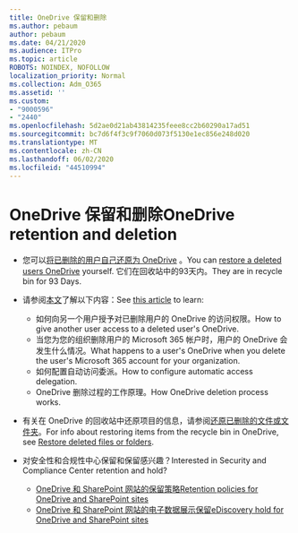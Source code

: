 ```yaml
---
title: OneDrive 保留和删除
ms.author: pebaum
author: pebaum
ms.date: 04/21/2020
ms.audience: ITPro
ms.topic: article
ROBOTS: NOINDEX, NOFOLLOW
localization_priority: Normal
ms.collection: Adm_O365
ms.assetid: ''
ms.custom:
- "9000596"
- "2440"
ms.openlocfilehash: 5d2ae0d21ab43814235feee8cc2b60290a17ad51
ms.sourcegitcommit: bc7d6f4f3c9f7060d073f5130e1ec856e248d020
ms.translationtype: MT
ms.contentlocale: zh-CN
ms.lasthandoff: 06/02/2020
ms.locfileid: "44510994"
---
```

# <a name="onedrive-retention-and-deletion"></a><span data-ttu-id="ca349-102">OneDrive 保留和删除</span><span class="sxs-lookup"><span data-stu-id="ca349-102">OneDrive retention and deletion</span></span>

- <span data-ttu-id="ca349-103">您可以[将已删除的用户自己还原为 OneDrive](https://docs.microsoft.com/onedrive/restore-deleted-onedrive) 。</span><span class="sxs-lookup"><span data-stu-id="ca349-103">You can [restore a deleted users OneDrive](https://docs.microsoft.com/onedrive/restore-deleted-onedrive) yourself.</span></span> <span data-ttu-id="ca349-104">它们在回收站中的93天内。</span><span class="sxs-lookup"><span data-stu-id="ca349-104">They are in recycle bin for 93 Days.</span></span>

- <span data-ttu-id="ca349-105">请参阅[本文](https://docs.microsoft.com/onedrive/retention-and-deletion)了解以下内容：</span><span class="sxs-lookup"><span data-stu-id="ca349-105">See [this article](https://docs.microsoft.com/onedrive/retention-and-deletion) to learn:</span></span>
    - <span data-ttu-id="ca349-106">如何向另一个用户授予对已删除用户的 OneDrive 的访问权限。</span><span class="sxs-lookup"><span data-stu-id="ca349-106">How to give another user access to a deleted user's OneDrive.</span></span>
    - <span data-ttu-id="ca349-107">当您为您的组织删除用户的 Microsoft 365 帐户时，用户的 OneDrive 会发生什么情况。</span><span class="sxs-lookup"><span data-stu-id="ca349-107">What happens to a user's OneDrive when you delete the user's Microsoft 365 account for your organization.</span></span>
    - <span data-ttu-id="ca349-108">如何配置自动访问委派。</span><span class="sxs-lookup"><span data-stu-id="ca349-108">How to configure automatic access delegation.</span></span>
    - <span data-ttu-id="ca349-109">OneDrive 删除过程的工作原理。</span><span class="sxs-lookup"><span data-stu-id="ca349-109">How OneDrive deletion process works.</span></span>

- <span data-ttu-id="ca349-110">有关在 OneDrive 的回收站中还原项目的信息，请参阅[还原已删除的文件或文件夹](https://support.office.com/article/949ada80-0026-4db3-a953-c99083e6a84f)。</span><span class="sxs-lookup"><span data-stu-id="ca349-110">For info about restoring items from the recycle bin in OneDrive, see [Restore deleted files or folders](https://support.office.com/article/949ada80-0026-4db3-a953-c99083e6a84f).</span></span>

- <span data-ttu-id="ca349-111">对安全性和合规性中心保留和保留感兴趣？</span><span class="sxs-lookup"><span data-stu-id="ca349-111">Interested in Security and Compliance Center retention and hold?</span></span>
    - [<span data-ttu-id="ca349-112">OneDrive 和 SharePoint 网站的保留策略</span><span class="sxs-lookup"><span data-stu-id="ca349-112">Retention policies for OneDrive and SharePoint sites</span></span>](https://docs.microsoft.com/microsoft-365/compliance/retention-policies)
    - [<span data-ttu-id="ca349-113">OneDrive 和 SharePoint 网站的电子数据展示保留</span><span class="sxs-lookup"><span data-stu-id="ca349-113">eDiscovery hold for OneDrive and SharePoint sites</span></span>](https://docs.microsoft.com/office365/securitycompliance/ediscovery-cases#step-4-place-content-locations-on-hold)
